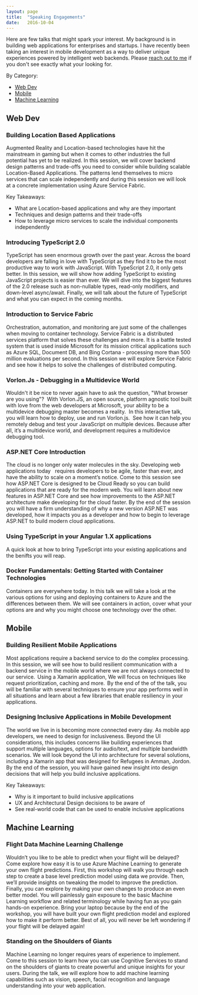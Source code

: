 ```yaml
---
layout: page
title:  "Speaking Engagements"
date:   2016-10-04
---
```


Here are few talks that might spark your interest.  My background is in building web applications for enterprises and startups.  I have recently been taking an interest in mobile development as a way to deliver unique experiences powered by intelligent web backends.  Please [reach out to me](https://twitter.com/Aspenwilder) if you don't see exactly what your looking for.

By Category:

- [Web Dev](#web-dev)
- [Mobile](#mobile)
- [Machine Learning](#machine-learning)


## Web Dev 

### Building Location Based Applications 
Augmented Reality and Location-based technologies have hit the mainstream in gaming but when it comes to other industries the full potential has yet to be realized.  In this session, we will cover backend design patterns and trade-offs you need to consider while building scalable Location-Based Applications.   The patterns lend themselves to micro services that can scale independently and during this session we will look at a concrete implementation using Azure Service Fabric.  

Key Takeaways:

- What are Location-based applications and why are they important
- Techniques and design patterns and their trade-offs
- How to leverage micro services to scale the individual components independently

### Introducing TypeScript 2.0 
TypeScript has seen enormous growth over the past year. Across the board developers are falling in love with TypeScript as they find it to be the most productive way to work with JavaScript. With TypeScript 2.0, it only gets better. In this session, we will show how adding TypeScript to existing JavaScript projects is easier than ever. We will dive into the biggest features of the 2.0 release such as non-nullable types, read-only modifiers, and down-level async/await. Finally, we will talk about the future of TypeScript and what you can expect in the coming months. 

### Introduction to Service Fabric 
Orchestration, automation, and monitoring are just some of the challenges when moving to container technology. Service Fabric is a distributed services platform that solves these challenges and more. It is a battle tested system that is used inside Microsoft for its mission critical applications such as Azure SQL, Document DB, and Bing Cortana - processing more than 500 million evaluations per second. In this session we will explore Service Fabric and see how it helps to solve the challenges of distributed computing. 

### Vorlon.Js - Debugging in a Multidevice World 
Wouldn't it be nice to never again have to ask the question, "What browser are you using"?  With Vorlon.JS, an open source, platform agnostic tool built with love from the web developers at Microsoft, your ability to be a multidevice debugging master becomes a reality.  In this interactive talk, you will learn how to deploy, use and run Vorlon.js.  See how it can help you remotely debug and test your JavaScript on multiple devices. Because after all, it’s a multidevice world, and development requires a multidevice debugging tool. 

### ASP.NET Core Introduction 
The cloud is no longer only water molecules in the sky. Developing web applications today 
 requires developers to be agile, faster than ever, and have the ability to scale on a moment’s notice. Come to this session see how ASP.NET Core is designed to be Cloud Ready so you can build applications that are ready for the modern web. You will learn about new features in ASP.NET Core and see how improvements to the ASP.NET architecture make developing for the cloud faster. By the end of the session you will have a firm understanding of why a new version ASP.NET was developed, how it impacts you as a developer and how to begin to leverage ASP.NET to build modern cloud applications. 

### Using TypeScript in your Angular 1.X applications 
A quick look at how to bring TypeScript into your existing applications and the benifts you will reap.

### Docker Fundamentals: Getting Started with Container Technologies 
Containers are everywhere today. In this talk we will take a look at the various options for using and deploying containers to Azure and the differences between them. We will see containers in action, cover what your options are and why you might choose one technology over the other. 

## Mobile 

### Building Resilient Mobile Applications 
Most applications require a backend service to do the complex processing.  In this session, we will see how to build resilient communication with a backend service in the mobile world where we are not always connected to our service.  Using a Xamarin application, We will focus on techniques like request prioritization, caching and more.  By the end of the of the talk, you will be familiar with several techniques to ensure your app performs well in all situations and learn about a few libraries that enable resiliency in your applications. 

### Designing Inclusive Applications in Mobile Development
The world we live in is becoming more connected every day. As mobile app developers, we need to design for inclusiveness. Beyond the UI considerations, this includes concerns like building experiences that support multiple languages, options for audio/text, and multiple bandwidth scenarios. We will look beyond the UI into architecture for several solutions, including a Xamarin app that was designed for Refugees in Amman, Jordon.  By the end of the session, you will have gained new insight into design decisions that will help you build inclusive applications.

Key Takeaways:

- Why is it important to build inclusive applications
- UX and Architectural Design decisions to be aware of
- See real-world code that can be used to enable inclusive applications

## Machine Learning 

### Flight Data Machine Learning Challenge 
Wouldn’t you like to be able to predict when your flight will be delayed? Come explore how easy it is to use Azure Machine Learning to generate your own flight predictions. First, this workshop will walk you through each step to create a base level prediction model using data we provide. Then, we’ll provide insights on tweaking the model to improve the prediction. Finally, you can explore by making your own changes to produce an even better model. You will painlessly gain exposure to the basic Machine Learning workflow and related terminology while having fun as you gain hands-on experience. Bring your laptop because by the end of the workshop, you will have built your own flight prediction model and explored how to make it perform better. Best of all, you will never be left wondering if your flight will be delayed again! 

### Standing on the Shoulders of Giants 
Machine Learning no longer requires years of experience to implement. Come to this session to learn how you can use Cognitive Services to stand on the shoulders of giants to create powerful and unique insights for your users. During the talk, we will explore how to add machine learning capabilities such as vision, speech, facial recognition and language understanding into your web application.    